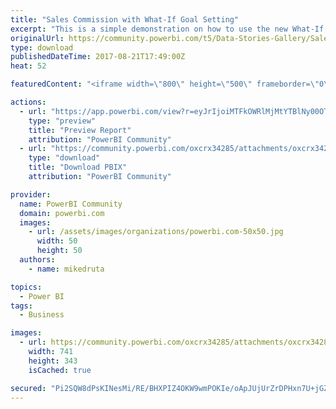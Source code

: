 ```yaml
---
title: "Sales Commission with What-If Goal Setting"
excerpt: "This is a simple demonstration on how to use the new What-If functionality in Power BI to determine the earning potential of a sales agent. The"
originalUrl: https://community.powerbi.com/t5/Data-Stories-Gallery/Sales-Commission-with-What-If-Goal-Setting/m-p/235539
type: download
publishedDateTime: 2017-08-21T17:49:00Z
heat: 52

featuredContent: "<iframe width=\"800\" height=\"500\" frameborder=\"0\" src=\"https://app.powerbi.com/view?r=eyJrIjoiMTFkOWRlMjMtYTBlNy00OTgzLTgyN2ItYjJlMGVlMzJiZWEyIiwidCI6IjA4NWY1YmMwLThkY2QtNDM1OS1iYTNmLWIzMDMzOThkZmZkNyIsImMiOjF9\"></iframe>"

actions:
  - url: "https://app.powerbi.com/view?r=eyJrIjoiMTFkOWRlMjMtYTBlNy00OTgzLTgyN2ItYjJlMGVlMzJiZWEyIiwidCI6IjA4NWY1YmMwLThkY2QtNDM1OS1iYTNmLWIzMDMzOThkZmZkNyIsImMiOjF9"
    type: "preview"
    title: "Preview Report"
    attribution: "PowerBI Community"
  - url: "https://community.powerbi.com/oxcrx34285/attachments/oxcrx34285/DataStoriesGallery/1041/2/wi.pbix"
    type: "download"
    title: "Download PBIX"
    attribution: "PowerBI Community"

provider:
  name: PowerBI Community
  domain: powerbi.com
  images:
    - url: /assets/images/organizations/powerbi.com-50x50.jpg
      width: 50
      height: 50
  authors:
    - name: mikedruta

topics:
  - Power BI
tags:
  - Business

images:
  - url: https://community.powerbi.com/oxcrx34285/attachments/oxcrx34285/DataStoriesGallery/1041/1/withumb.png
    width: 741
    height: 343
    isCached: true

secured: "Pi2SQW8dPsKINesMi/RE/BHXPIZ4OKW9wmPOKIe/oApJUjUrZrDPHxn7U+jGZV4uzC+VOMaBGPjPop/g4r+nscRa9U9gZmoSiHXzdwO9NvQvZpCmGCUYE5zWshnf+pUkwuTxOGHZ6C3lsWugx5m5BciA59wQ06AGVj2pzpbn3vnpj02L+2HFMJQR7btGQsksgBconOM/5ASNiKehhSXe1fhOFnJ7uxr38n2U8bJ8WpXWOoM/0+JXMHw5wiIJVUX+avGijkOqY4U0UFu8WQAteM0MR33b3L1wd114Xf3VzLP4iA55/dYpZfpklrlbIIVHklK9qsgvAK7Cz/hBvk+8lMz2i1QjjZ5jgiwaW3e1s/nefga8HVVKO1kcQ0FzPpWQExNHUmtUSndAmbC+q7DK+iXMgwoZAWF+e6M3z9Ix/OY=;IEE0oIFyUr+SBIfQ4r4+Fw=="
---
```


